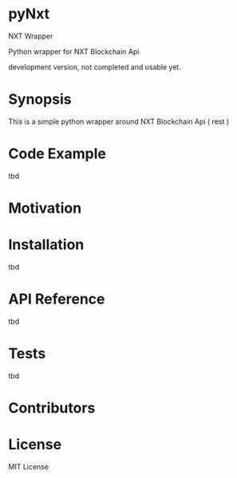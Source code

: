 # pyNxt
NXT Wrapper

Python wrapper for NXT Blockchain Api 

development version, not completed and usable yet.

# Synopsis
This is a simple python wrapper around NXT Blockchain Api ( rest )  

# Code Example
tbd

# Motivation


# Installation
tbd

# API Reference
tbd

# Tests
tbd

# Contributors


# License
MIT License
  